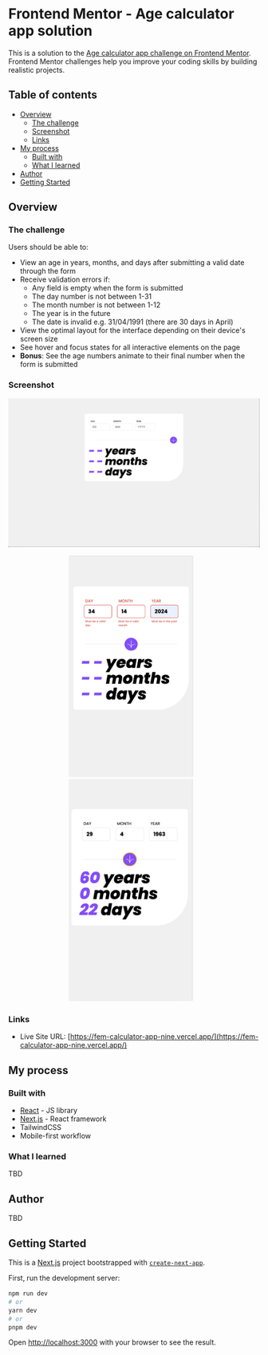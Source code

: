 # Frontend Mentor - Age calculator app solution

This is a solution to the [Age calculator app challenge on Frontend Mentor](https://www.frontendmentor.io/challenges/age-calculator-app-dF9DFFpj-Q). Frontend Mentor challenges help you improve your coding skills by building realistic projects.

## Table of contents

- [Overview](#overview)
  - [The challenge](#the-challenge)
  - [Screenshot](#screenshot)
  - [Links](#links)
- [My process](#my-process)
  - [Built with](#built-with)
  - [What I learned](#what-i-learned)
- [Author](#author)
- [Getting Started](#getting-started)

## Overview

### The challenge

Users should be able to:

- View an age in years, months, and days after submitting a valid date through the form
- Receive validation errors if:
  - Any field is empty when the form is submitted
  - The day number is not between 1-31
  - The month number is not between 1-12
  - The year is in the future
  - The date is invalid e.g. 31/04/1991 (there are 30 days in April)
- View the optimal layout for the interface depending on their device's screen size
- See hover and focus states for all interactive elements on the page
- **Bonus**: See the age numbers animate to their final number when the form is submitted

### Screenshot

![](./assets/screenshots/Screenshot%202023-05-22%20at%2015.43.28.png)

<div align="center">
<img src="./assets/screenshots/Screenshot%202023-05-22%20at%2015.44.01.png" width="250"/>&nbsp;&nbsp;&nbsp;
<img src="./assets/screenshots/Screenshot%202023-05-22%20at%2015.44.21.png" width="250"/>&nbsp;&nbsp;&nbsp;
</div>

### Links

- Live Site URL: [https://fem-calculator-app-nine.vercel.app/](https://fem-calculator-app-nine.vercel.app/)

## My process

### Built with

- [React](https://reactjs.org/) - JS library
- [Next.js](https://nextjs.org/) - React framework
- TailwindCSS
- Mobile-first workflow

### What I learned

TBD

## Author

TBD

## Getting Started

This is a [Next.js](https://nextjs.org/) project bootstrapped with [`create-next-app`](https://github.com/vercel/next.js/tree/canary/packages/create-next-app).

First, run the development server:

```bash
npm run dev
# or
yarn dev
# or
pnpm dev
```

Open [http://localhost:3000](http://localhost:3000) with your browser to see the result.
